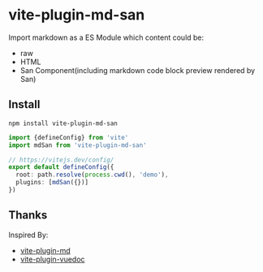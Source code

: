 # vite-plugin-md-san

Import markdown as a ES Module which content could be:
- raw
- HTML
- San Component(including markdown code block preview rendered by San)

## Install

```shell
npm install vite-plugin-md-san
```

```typescript
import {defineConfig} from 'vite'
import mdSan from 'vite-plugin-md-san'

// https://vitejs.dev/config/
export default defineConfig({
  root: path.resolve(process.cwd(), 'demo'),
  plugins: [mdSan({})]
})
```

## Thanks
Inspired By:
- [vite-plugin-md](https://github.com/antfu/vite-plugin-md)
- [vite-plugin-vuedoc](https://github.com/JasKang/vite-plugin-vuedoc)

